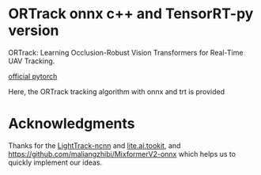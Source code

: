 # ORTrack onnx c++ and TensorRT-py version
ORTrack:  Learning Occlusion-Robust Vision Transformers for Real-Time UAV Tracking.

[official pytorch](https://github.com/wuyou3474/ORTrack)

Here, the ORTrack tracking algorithm with onnx and trt is provided

 
# Acknowledgments

Thanks for the [LightTrack-ncnn](https://github.com/Z-Xiong/LightTrack-ncnn.git) and [lite.ai.tookit](https://github.com/DefTruth/lite.ai.toolkit), and https://github.com/maliangzhibi/MixformerV2-onnx which helps us to quickly implement our ideas.
